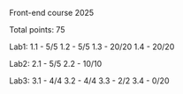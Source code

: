 Front-end course 2025

Total points: 75

Lab1:
1.1 - 5/5
1.2 - 5/5
1.3 - 20/20
1.4 - 20/20

Lab2:
2.1 - 5/5
2.2 - 10/10

Lab3:
3.1 - 4/4
3.2 - 4/4
3.3 - 2/2
3.4 - 0/20
